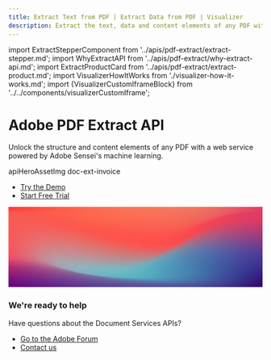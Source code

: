 ```yaml
---
title: Extract Text from PDF | Extract Data from PDF | Visualizer
description: Extract the text, data and content elements of any PDF with a web service powered by Adobe Sensei's machine learning. Try a free trial of Adobe PDF Extract today!
---
```


import ExtractStepperComponent from '../apis/pdf-extract/extract-stepper.md';
import WhyExtractAPI from '../apis/pdf-extract/why-extract-api.md';
import ExtractProductCard from '../apis/pdf-extract/extract-product.md';
import VisualizerHowItWorks from './visualizer-how-it-works.md';
import {VisualizerCustomIframeBlock} from '../../components/visualizerCustomIframe';

<Hero slots="heading, text, assetsImg, buttons" customLayout primaryOutline variant="fullwidth"  variantsTypeSecondary='primary'  className="signApiHerobgImage Hero-Banner hero-btn-color"/>

# Adobe PDF Extract API

Unlock the structure and content elements of any PDF with a web service powered by Adobe Sensei's machine learning.

apiHeroAssetImg doc-ext-invoice

- [Try the Demo](https://www.adobe.com/go/extract_visualizer)
- [Start Free Trial](https://documentcloud.adobe.com/dc-integration-creation-app-cdn/main.html?api=pdf-extract-api)


<WrapperComponent slots="content" repeat="1" theme="light" className="padding-zero Key-features-of-Adobe-PDF-Extract-API" enableMaxHeight/>

<WhyExtractAPI/>

<WrapperComponent slots="content" repeat="1" theme="lightest" className="How-it-works"/>

<VisualizerHowItWorks/>

<WrapperComponent slots="content" repeat="1" theme="light" className="How-it-works"/>

<VisualizerCustomIframeBlock theme="light" className="video-conetnt"/>

<WrapperComponent slots="content" repeat="1" theme="lightest" className="Get-started-in-minutes"/>

<ExtractStepperComponent />


<WrapperComponent slots="content" repeat="1" theme="light" className="Explore-other-Adobe-Document-Services-APIs"/>

<ExtractProductCard/>


<SummaryBlock slots="image, heading, text, buttons" theme="lightest" background="white" className="We-are-ready-to-help"/>

![](../images/bg-hero.jpeg)

### We're ready to help

Have questions about the Document Services APIs?

- [Go to the Adobe Forum](https://www.adobe.com/go/pdftoolsapi_forum)
- [Contact us](../pricing/contact.md)

<!-- <APIPixelRetargeting/> -->